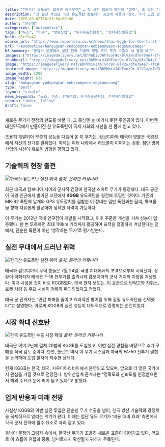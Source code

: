 ```yaml
---
title: "“한국산 유도폭탄 없으면 속수무책” … 첫 실전 압도적 위력에 ‘깜짝’, 줄 잇는 ‘러브콜’"
description: "첫 실전 투입된 국산 유도폭탄 캄보디아 공습에 사용돼 태국, 추가 도입 검토 중 ..."
date: 2025-08-02T10:03:04+09:00
author: "윤신애"
categories: ["automotive"]
tags: ["뉴스", "이슈", "방위산업", "무기수출전환점", "전략자산밸류업"]
hash: d5cf2a42
source_url: "https://www.reportera.co.kr/news/thai-kggb-for-the-first-time/"
url: "/automotive/hangugsan-yudopogtan-eobseumyeon-sogsumucaeg/"
h5_summary: "동남아 분쟁에서 빛난 한국 기술력 정밀 유도 무기 수출의 새 물결 예고"
images: ["https://imagedelivery.net/BhPWbivJAhTvor9c-8lV2w/dfe784e7-7fc8-4bc3-d3c3-81b78bfb9300/public", "https://imagedelivery.net/BhPWbivJAhTvor9c-8lV2w/e445fa81-62fb-458b-1d0e-951574beeb00/public", "https://imagedelivery.net/BhPWbivJAhTvor9c-8lV2w/b9744a83-ba18-4a5e-2b4b-bc798629ca00/public", "https://imagedelivery.net/BhPWbivJAhTvor9c-8lV2w/e83b9bef-c989-4efb-798f-76ebe0670f00/public"]
thumbnail: "https://imagedelivery.net/BhPWbivJAhTvor9c-8lV2w/dfe784e7-7fc8-4bc3-d3c3-81b78bfb9300/public"
image: "https://imagedelivery.net/BhPWbivJAhTvor9c-8lV2w/dfe784e7-7fc8-4bc3-d3c3-81b78bfb9300/public"
featured_image: "https://imagedelivery.net/BhPWbivJAhTvor9c-8lV2w/dfe784e7-7fc8-4bc3-d3c3-81b78bfb9300/public"
image_width: 1200
image_height: 630
slug: "hangugsan-yudopogtan-eobseumyeon-sogsumucaeg"
type: "post"
layout: "single"
news_keywords: "뉴스, 이슈, 방위산업, 무기수출전환점, 전략자산밸류업"
robots: "index, follow"
draft: false
---
```


새로운 무기가 전장의 판도를 바꿀 때, 그 중심엔 늘 예기치 못한 주인공이 있다. 이번엔 대한민국에서 만들어진 한 유도폭탄이 국제 사회의 시선을 한 몸에 받고 있다.

조용히 개발되어 꾸준히 성능을 다듬어 온 이 무기는, 캄보디아와 태국이 맞붙은 국경선에서 자신의 진가를 발휘했다. 이제는 여러 나라에서 러브콜이 이어지는 상황. 첨단 방위산업의 시선이 새로운 방향을 향하고 있다.

## 기술력의 현장 출전

![한국산 유도폭탄 실전 위력](https://imagedelivery.net/BhPWbivJAhTvor9c-8lV2w/b9744a83-ba18-4a5e-2b4b-bc798629ca00/public)
*출처: 온라인 커뮤니티*


최근 태국과 캄보디아 사이의 군사적 긴장에 한국산 스마트 무기가 등장했다. 태국 공군이 국경 인근에서 벌어진 교전에서 **KGGB** 유도폭탄을 실전에 투입한 것이다. 기존의 MK-82 폭탄에 날개와 GPS 유도장치를 결합한 이 장비는 일반 폭탄과는 달리, 목표물을 향해 자유롭게 활공하며 정확한 타격이 가능하다.

이 무기는 2012년 국내 연구진이 개발을 시작했고, 이후 꾸준한 개선을 거쳐 성능이 입증됐다. 한 번 투하하면 최대 110km 거리까지 활공하여 표적을 정밀하게 겨냥한다는 점에서, 단순한 폭탄이 아닌 ‘생각하는 무기’로 평가받는다.

## 실전 무대에서 드러난 위력

![한국산 유도폭탄 실전 위력](https://imagedelivery.net/BhPWbivJAhTvor9c-8lV2w/e445fa81-62fb-458b-1d0e-951574beeb00/public)
*출처: 온라인 커뮤니티*


태국과 캄보디아의 무력 충돌은 7월 24일, 국경 지대에서의 포격으로부터 시작됐다. 상황이 악화되자 태국은 F-16 전투기를 출격시켜 캄보디아의 군사 기지와 차량을 겨냥했다. 이때 사용된 것이 바로 KGGB였다. 태국 현지 보도는, 이 공습으로 탄약고와 지휘소, 로켓 차량 등 주요 시설이 정확히 파괴되었다고 전했다.

태국 군 관계자는 “민간 피해를 줄이고 효과적인 방어를 위해 정밀 유도폭탄을 선택했다”고 설명했다. 이로써 KGGB의 실전 성능이 대외적으로 증명되는 순간이었다.

## 시장 확대 신호탄

![한국 유도폭탄 수출 시장 확대](https://imagedelivery.net/BhPWbivJAhTvor9c-8lV2w/e83b9bef-c989-4efb-798f-76ebe0670f00/public)
*출처: 온라인 커뮤니티*


태국은 이미 2년에 걸쳐 20발의 KGGB를 도입했고, 이번 실전 경험을 바탕으로 추가 구매를 적극 검토 중이다. 한편, 폴란드 역시 이 무기 시스템과 자국의 FA-50 전투기 결합을 논의하며 도입 절차에 착수한 상태다.

현재 KGGB는 한국, 태국, 사우디아라비아에서 운영되고 있으며, 앞으로 더 많은 국가에서 관심을 가질 것으로 전망된다. 방위산업계 관계자는 “정확도와 신뢰도를 인정받으면서 해외 수요가 눈에 띄게 늘고 있다”고 밝혔다.

## 업계 반응과 미래 전망

사실상 KGGB의 이번 실전 투입은 단순한 무기 수출을 넘어, 한국 방산 기술력의 경쟁력을 국제적으로 알리는 계기가 됐다. 이제는 첨단 유도 무기가 ‘비용 대비 효과’ 측면에서 각국 군사 전략에 필수 요소로 자리 잡고 있다.

동남아 분쟁의 그림자 속에서, 한국산 무기가 조용히 새로운 표준이 되어가고 있다. 앞으로 이 흐름이 유럽과 중동, 남미로까지 확산될지 귀추가 주목된다.
